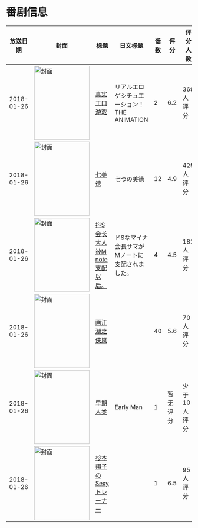 # 番剧信息

|放送日期|封面|标题|日文标题|话数|评分|评分人数|
|---|---|---|---|---|---|---|
|2018-01-26|<img src="/img/no_icon_subject.png" alt="封面" style="width:150px;height:200px;object-fit:cover;">|[真实工口游戏](https://bangumi.tv/subject/229056)|リアルエロゲシチュエーション！ THE ANIMATION|2|6.2|369人评分|
|2018-01-26|<img src="//lain.bgm.tv/pic/cover/c/2f/30/230764_aV4q2.jpg" alt="封面" style="width:150px;height:200px;object-fit:cover;">|[七美德](https://bangumi.tv/subject/230764)|七つの美徳|12|4.9|425人评分|
|2018-01-26|<img src="/img/no_icon_subject.png" alt="封面" style="width:150px;height:200px;object-fit:cover;">|[抖S会长大人被M note 支配以后。](https://bangumi.tv/subject/234082)|ドSなマイナ会長サマがMノートに支配されました。|4|4.5|181人评分|
|2018-01-26|<img src="//lain.bgm.tv/pic/cover/c/5b/16/234947_dcnNx.jpg" alt="封面" style="width:150px;height:200px;object-fit:cover;">|[画江湖之侠岚](https://bangumi.tv/subject/234947)||40|5.6|70人评分|
|2018-01-26|<img src="//lain.bgm.tv/pic/cover/c/55/db/235570_1SsuK.jpg" alt="封面" style="width:150px;height:200px;object-fit:cover;">|[早期人类](https://bangumi.tv/subject/235570)|Early Man|1|暂无评分|少于10人评分|
|2018-01-26|<img src="/img/no_icon_subject.png" alt="封面" style="width:150px;height:200px;object-fit:cover;">|[杉本翔子のSexyトレーナー](https://bangumi.tv/subject/256923)||1|6.5|95人评分|
